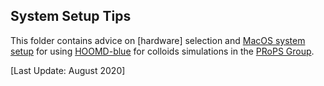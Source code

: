 ## System Setup Tips

This folder contains advice on [hardware] selection and [MacOS system setup] for using [HOOMD-blue] for colloids simulations in the [PRoPS Group].

[Last Update: August 2020]

[harware]: ../System-Setup/00-Hardware.md
[MacOS system setup]: ../System-Setup/01-MacOS-Setup.md
[HOOMD-blue]: http://glotzerlab.engin.umich.edu/hoomd-blue/
[PRoPS Group]: https://web.northeastern.edu/complexfluids/
